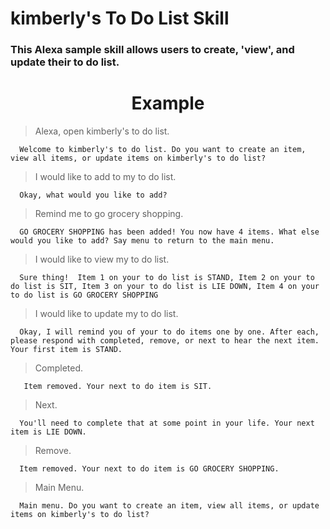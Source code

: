 # **kimberly's To Do List Skill**

### This Alexa sample skill allows users to create, 'view', and update their to do list.

<h1 style="text-align: center;"> Example </h1>

> Alexa, open kimberly's to do list.

      Welcome to kimberly's to do list. Do you want to create an item, view all items, or update items on kimberly's to do list?

> I would like to add to my to do list.

      Okay, what would you like to add?

> Remind me to go grocery shopping.

      GO GROCERY SHOPPING has been added! You now have 4 items. What else would you like to add? Say menu to return to the main menu.

> I would like to view my to do list.

      Sure thing!  Item 1 on your to do list is STAND, Item 2 on your to do list is SIT, Item 3 on your to do list is LIE DOWN, Item 4 on your to do list is GO GROCERY SHOPPING

> I would like to update my to do list.

      Okay, I will remind you of your to do items one by one. After each, please respond with completed, remove, or next to hear the next item. Your first item is STAND.

> Completed.

       Item removed. Your next to do item is SIT.

> Next.

      You'll need to complete that at some point in your life. Your next item is LIE DOWN.

> Remove.

      Item removed. Your next to do item is GO GROCERY SHOPPING.

> Main Menu.

      Main menu. Do you want to create an item, view all items, or update items on kimberly's to do list?
